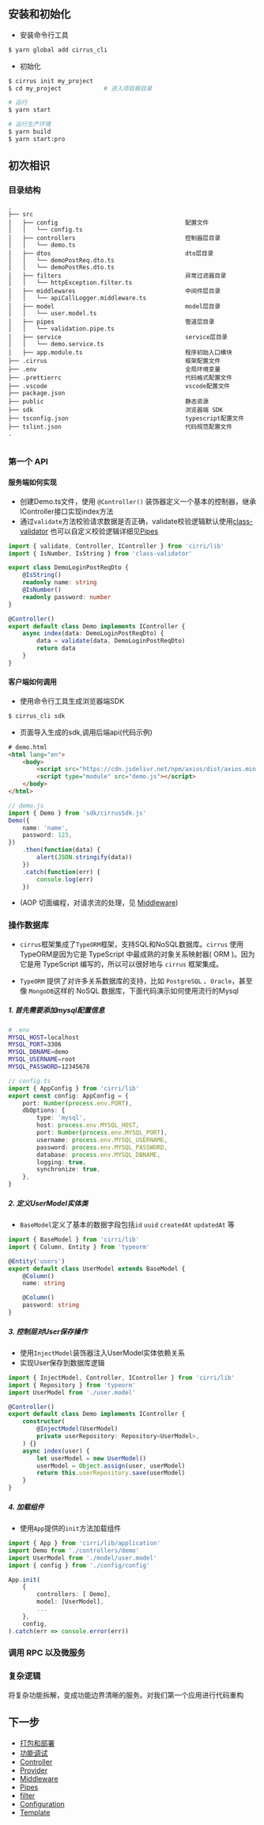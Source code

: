 ## 安装和初始化
- 安装命令行工具
```bash
$ yarn global add cirrus_cli
```
- 初始化
```bash
$ cirrus init my_project
$ cd my_project            # 进入项目根目录

# 运行
$ yarn start

# 运行生产环境
$ yarn build
$ yarn start:pro
```

## 初次相识

### 目录结构

```
.
├── src                          
│   ├── config                                    配置文件
│   │   └── config.ts                   
│   ├── controllers                               控制器层目录
│   │   └── demo.ts         
│   ├── dtos                                      dto层目录
│   │   └── demoPostReq.dto.ts 
│   │   └── demoPostRes.dto.ts 
│   ├── filters                                   异常过滤器目录
│   │   └── httpException.filter.ts 
│   ├── middlewares                               中间件层目录
│   │   └── apiCallLogger.middleware.ts 
│   ├── model                                     model层目录
│   │   └── user.model.ts                         
│   ├── pipes                                     管道层目录
│   │   └── validation.pipe.ts 
│   ├── service                                   service层目录
│   │   └── demo.service.ts 
│   ├── app.module.ts                             程序初始入口模块
├── .cirrus                                       框架配置文件     
├── .env                                          全局环境变量
├── .prettierrc                                   代码格式配置文件
├── .vscode                                       vscode配置文件
├── package.json                       
├── public                                        静态资源                  
├── sdk                                           浏览器端 SDK             
├── tsconfig.json                                 typescript配置文件
├── tslint.json                                   代码规范配置文件             
.


```

### 第一个 API
#### 服务端如何实现

- 创建Demo.ts文件，使用 `@Controller()` 装饰器定义一个基本的控制器，继承IController接口实现index方法
- 通过`validate`方法校验请求数据是否正确，validate校验逻辑默认使用[class-validator](https://github.com/typestack/class-validator)
也可以自定义校验逻辑详细见[Pipes]() 
```typescript
import { validate, Controller, IController } from 'cirri/lib'
import { IsNumber, IsString } from 'class-validator'

export class DemoLoginPostReqDto {
    @IsString()
    readonly name: string
    @IsNumber()
    readonly password: number
}

@Controller()
export default class Demo implements IController {
    async index(data: DemoLoginPostReqDto) {
        data = validate(data, DemoLoginPostReqDto)
        return data
    }
}
```
#### 客户端如何调用
- 使用命令行工具生成浏览器端SDK 
```bash
$ cirrus_cli sdk
```
- 页面导入生成的sdk,调用后端api(代码示例)
```html
# demo.html
<html lang="en">
    <body>
        <script src="https://cdn.jsdelivr.net/npm/axios/dist/axios.min.js"></script>
        <script type="module" src="demo.js"></script>
    </body>
</html>
```
```typescript
// demo.js
import { Demo } from 'sdk/cirrusSdk.js'
Demo({
    name: 'name',
    password: 123,
})
    .then(function(data) {
        alert(JSON.stringify(data))
    })
    .catch(function(err) {
        console.log(err)
    })

```
- (AOP 切面编程，对请求流的处理，见 [Middleware]())

### 操作数据库
- `cirrus`框架集成了`TypeORM`框架，支持SQL和NoSQL数据库。`cirrus` 使用TypeORM是因为它是 TypeScript 中最成熟的对象关系映射器( ORM )。因为它是用 TypeScript 编写的，所以可以很好地与 `cirrus` 框架集成。

- `TypeORM` 提供了对许多关系数据库的支持，比如 `PostgreSQL` 、`Oracle`，甚至像 `MongoDB`这样的 NoSQL 数据库，下面代码演示如何使用流行的Mysql 
##### 1. 首先需要添加mysql配置信息
```bash
# .env
MYSQL_HOST=localhost
MYSQL_PORT=3306
MYSQL_DBNAME=demo
MYSQL_USERNAME=root
MYSQL_PASSWORD=12345678
```
```typescript
// config.ts
import { AppConfig } from 'cirri/lib'
export const config: AppConfig = {
    port: Number(process.env.PORT),
    dbOptions: {
        type: 'mysql',
        host: process.env.MYSQL_HOST,
        port: Number(process.env.MYSQL_PORT),
        username: process.env.MYSQL_USERNAME,
        password: process.env.MYSQL_PASSWORD,
        database: process.env.MYSQL_DBNAME,
        logging: true,
        synchronize: true,
    },
}
```
##### 2. 定义UserModel实体类
- `BaseModel`定义了基本的数据字段包括`id` `uuid` `createdAt` `updatedAt` 等
```typescript
import { BaseModel } from 'cirri/lib'
import { Column, Entity } from 'typeorm'

@Entity('users')
export default class UserModel extends BaseModel {
    @Column()
    name: string

    @Column()
    password: string
}
```

##### 3. 控制层对User保存操作
- 使用`InjectModel`装饰器注入UserModel实体依赖关系
- 实现User保存到数据库逻辑
```typescript
import { InjectModel, Controller, IController } from 'cirri/lib'
import { Repository } from 'typeorm'
import UserModel from './user.model'

@Controller()
export default class Demo implements IController {
    constructor(
        @InjectModel(UserModel)
        private userRepository: Repository<UserModel>,
    ) {}
    async index(user) {
        let userModel = new UserModel()
        userModel = Object.assign(user, userModel)
        return this.userRepository.save(userModel)
    }
}

```
##### 4. 加载组件
- 使用`App`提供的`init`方法加载组件
```typescript
import { App } from 'cirri/lib/application'
import Demo from './controllers/demo'
import UserModel from './model/user.model'
import { config } from './config/config'

App.init(
    {
        controllers: [ Demo],
        model: [UserModel],
        ...
    },
    config,
).catch(err => console.error(err))

```

### 调用 RPC 以及微服务

### 复杂逻辑

将复杂功能拆解，变成功能边界清晰的服务。对我们第一个应用进行代码重构

## 下一步

- [打包和部署](./deploy.md)
- [功能调试](./debug.md)
- [Controller](./controller.md)
- [Provider](./provider.md)
- [Middleware](./middleware.md)
- [Pipes](./pipes.md)
- [filter](./filter.md)
- [Configuration](./configuration.md)
- [Template]()
